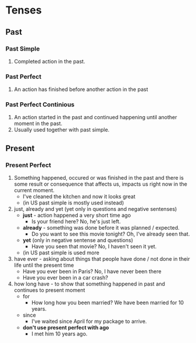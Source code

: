 # Tenses

## Past

### Past Simple
1. Completed action in the past.

### Past Perfect
1. An action has finished before another action in the past

### Past Perfect Continious
1. An action started in the past and continued happening until another moment in the past.
1. Usually used together with past simple.

## Present

### Present Perfect
1. Something happened, occured or was finished in the past and there is some result or consequence that affects us, impacts us right now in the current moment.
    * I've cleaned the kitchen and now it looks great
    * (in US past simple is mostly used instead)
1. just, already and yet (yet only in questions and negative sentenses)
    * **just** - action happened a very short time ago
        * Is your friend here? No, he's just left.
    * **already** - something was done before it was planned / expected.
        * Do you want to see this movie tonight? Oh, I've already seen that.
    * **yet** (only in negative sentense and questions)
        * Have you seen that movie? No, I haven't seen it yet.
    * (in US past simple is used more
1. have ever - asking about things that people have done / not done in their life until the present time
    * Have you ever been in Paris? No, I have never been there
    * Have you ever been in a car crash?
1. how long have - to show that something happened in past and continues to present moment
    * for
        * How long how you been married? We have been married for 10 years.
    * since
        * I've waited since April for my package to arrive.
    * **don't use present perfect with ago**
        * I met him 10 years ago.
